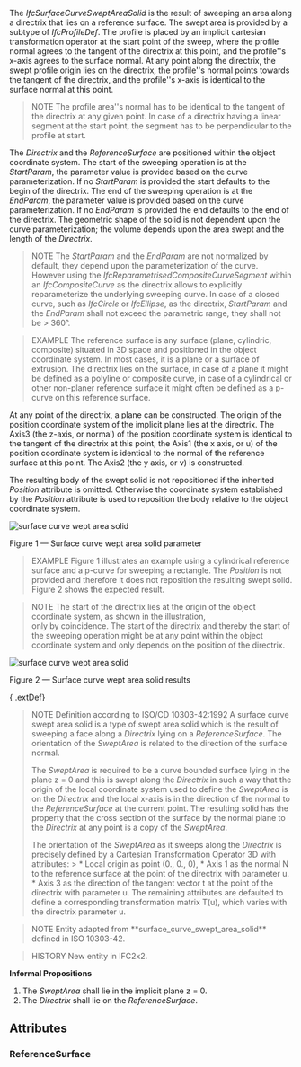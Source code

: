 The _IfcSurfaceCurveSweptAreaSolid_ is the result of sweeping an area along a directrix that lies on a reference surface. The swept area is provided by a subtype of _IfcProfileDef_. The profile is placed by an implicit cartesian transformation operator at the start point of the sweep, where the profile normal agrees to the tangent of the directrix at this point, and the profile''s x-axis agrees to the surface normal. At any point along the directrix, the swept profile origin lies on the directrix, the profile''s normal points towards the tangent of the directrix, and the profile''s x-axis is identical to the surface normal at this point.

<!-- end of short definition -->


> NOTE The profile area''s normal has to be identical to the tangent of the directrix at any given point. In case of a directrix having a linear segment at the start point, the segment has to be perpendicular to the profile at start.

The _Directrix_ and the _ReferenceSurface_ are positioned within the object coordinate system. The start of the sweeping operation is at the _StartParam_, the parameter value is provided based on the curve parameterization. If no _StartParam_ is provided the start defaults to the begin of the directrix. The end of the sweeping operation is at the _EndParam_, the parameter value is provided based on the curve parameterization. If no _EndParam_ is provided the end defaults to the end of the directrix. The geometric shape of the solid is not dependent upon the curve parameterization; the volume depends upon the area swept and the length of the _Directrix_.

> NOTE The _StartParam_ and the _EndParam_ are not normalized by default, they depend upon the parameterization of the curve. However using the _IfcReparametrisedCompositeCurveSegment_ within an _IfcCompositeCurve_ as the directrix allows to explicitly reparameterize the underlying sweeping curve. In case of a closed curve, such as _IfcCircle_ or _IfcEllipse_, as the directrix, _StartParam_ and the _EndParam_ shall not exceed the parametric range, they shall not be > 360°.

> EXAMPLE The reference surface is any surface (plane, cylindric, composite) situated in 3D space and positioned in the object coordinate system. In most cases, it is a plane or a surface of extrusion. The directrix lies on the surface, in case of a plane it might be defined as a polyline or composite curve, in case of a cylindrical or other non-planer reference surface it might often be defined as a p-curve on this reference surface.

At any point of the directrix, a plane can be constructed. The origin of the position coordinate system of the implicit plane lies at the directrix. The Axis3 (the z-axis, or normal) of the position coordinate system is identical to the tangent of the directrix at this point, the Axis1 (the x axis, or u) of the position coordinate system is identical to the normal of the reference surface at this point. The Axis2 (the y axis, or v) is constructed.

The resulting body of the swept solid is not repositioned if the inherited _Position_ attribute is omitted. Otherwise the coordinate system established by the _Position_ attribute is used to reposition the body relative to the object coordinate system.



![surface curve wept area solid](../../../../figures/ifcsurfacecurvesweptareasolid_01.png)

Figure 1 — Surface curve wept area solid parameter

> EXAMPLE Figure 1 illustrates an example using a cylindrical reference surface and a p-curve for sweeping a rectangle. The <em>Position</em> is not provided and therefore it does not reposition the resulting swept solid. Figure 2 shows the expected result.

> NOTE The start of the directrix lies at the origin of the object coordinate system, as shown in the illustration,<br>only by coincidence. The start of the directrix and thereby the start of the sweeping operation might be at any point within the object coordinate system and only depends on the position of the directrix.

![surface curve wept area solid](../../../../figures/ifcsurfacecurvesweptareasolid_02.png)

Figure 2 — Surface curve wept area solid results

{ .extDef}
> NOTE Definition according to ISO/CD 10303-42:1992
> A surface curve swept area solid is a type of swept area solid which is the result of sweeping a face along a _Directrix_ lying on a _ReferenceSurface_. The orientation of the _SweptArea_ is related to the direction of the surface normal.
>
> The _SweptArea_ is required to be a curve bounded surface lying in the plane z = 0 and this is swept along the _Directrix_ in such a way that the origin of the local coordinate system used to define the _SweptArea_ is on the _Directrix_ and the local x-axis is in the direction of the normal to the _ReferenceSurface_ at the current point. The resulting solid has the property that the cross section of the surface by the normal plane to the _Directrix_ at any point is a copy of the _SweptArea_.
>
> The orientation of the _SweptArea_ as it sweeps along the _Directrix_ is precisely defined by a Cartesian Transformation Operator 3D with attributes: > \* Local origin as point (0., 0., 0),
> \* Axis 1 as the normal N to the reference surface at the point of the directrix with parameter u.
> \* Axis 3 as the direction of the tangent vector t at the point of the directrix with parameter u. The remaining attributes are defaulted to define a corresponding transformation matrix T(u), which varies with the directrix parameter u.

> NOTE Entity adapted from \*\*surface_curve_swept_area_solid\*\* defined in ISO 10303-42.

> HISTORY New entity in IFC2x2.

**Informal Propositions**

1. The _SweptArea_ shall lie in the implicit plane z = 0.
2. The _Directrix_ shall lie on the _ReferenceSurface_.

## Attributes

### ReferenceSurface


